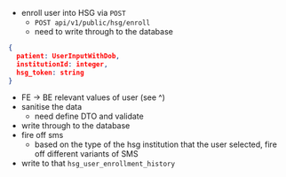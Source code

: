 - enroll user into HSG via `POST`
	- `POST api/v1/public/hsg/enroll`
	- need to write through to the database

```json
{ 
  patient: UserInputWithDob, 
  institutionId: integer, 
  hsg_token: string
}
```

- FE -> BE relevant values of user (see ^)
- sanitise the data
	- need define DTO and validate
- write through to the database
- fire off sms
	- based on the type of the hsg institution that the user selected, fire off different variants of SMS
- write to that `hsg_user_enrollment_history`